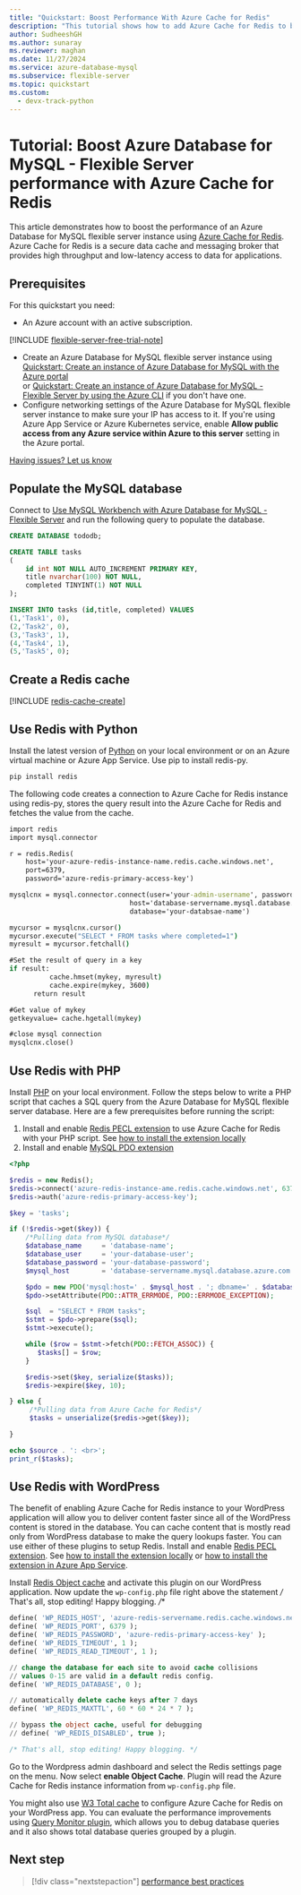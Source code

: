 ```yaml
---
title: "Quickstart: Boost Performance With Azure Cache for Redis"
description: "This tutorial shows how to add Azure Cache for Redis to boost performance for Azure Database for MySQL - Flexible Server."
author: SudheeshGH
ms.author: sunaray
ms.reviewer: maghan
ms.date: 11/27/2024
ms.service: azure-database-mysql
ms.subservice: flexible-server
ms.topic: quickstart
ms.custom:
  - devx-track-python
---
```


# Tutorial: Boost Azure Database for MySQL - Flexible Server performance with Azure Cache for Redis

This article demonstrates how to boost the performance of an Azure Database for MySQL flexible server instance using [Azure Cache for Redis](/azure/azure-cache-for-redis/cache-overview). Azure Cache for Redis is a secure data cache and messaging broker that provides high throughput and low-latency access to data for applications.

## Prerequisites

For this quickstart you need:

- An Azure account with an active subscription.

[!INCLUDE [flexible-server-free-trial-note](../includes/flexible-server-free-trial-note.md)]

- Create an Azure Database for MySQL flexible server instance using [Quickstart: Create an instance of Azure Database for MySQL with the Azure portal](quickstart-create-server-portal.md) <br/> or [Quickstart: Create an instance of Azure Database for MySQL - Flexible Server by using the Azure CLI](quickstart-create-server-cli.md) if you don't have one.
- Configure networking settings of the Azure Database for MySQL flexible server instance to make sure your IP has access to it. If you're using Azure App Service or Azure Kubernetes service, enable **Allow public access from any Azure service within Azure to this server** setting in the Azure portal.

[Having issues? Let us know](https://github.com/MicrosoftDocs/azure-docs/issues)

## Populate the MySQL database

Connect to [Use MySQL Workbench with Azure Database for MySQL - Flexible Server](connect-workbench.md) and run the following query to populate the database.

```sql
CREATE DATABASE tododb;

CREATE TABLE tasks
(
    id int NOT NULL AUTO_INCREMENT PRIMARY KEY,
    title nvarchar(100) NOT NULL,
    completed TINYINT(1) NOT NULL
);

INSERT INTO tasks (id,title, completed) VALUES
(1,'Task1', 0),
(2,'Task2', 0),
(3,'Task3', 1),
(4,'Task4', 1),
(5,'Task5', 0);
```

## Create a Redis cache

[!INCLUDE [redis-cache-create](~/reusable-content/ce-skilling/azure/includes/azure-cache-for-redis/includes/redis-cache-create.md)]

## Use Redis with Python

Install the latest version of [Python](https://www.python.org/) on your local environment or on an Azure virtual machine or Azure App Service. Use pip to install redis-py.

```python
pip install redis
```

The following code creates a connection to Azure Cache for Redis instance using redis-py, stores the query result into the Azure Cache for Redis and fetches the value from the cache.

```cmd
import redis
import mysql.connector

r = redis.Redis(
    host='your-azure-redis-instance-name.redis.cache.windows.net',
    port=6379,
    password='azure-redis-primary-access-key')

mysqlcnx = mysql.connector.connect(user='your-admin-username', password='<password>',
                              host='database-servername.mysql.database.azure.com',
                              database='your-databsae-name')

mycursor = mysqlcnx.cursor()
mycursor.execute("SELECT * FROM tasks where completed=1")
myresult = mycursor.fetchall()

#Set the result of query in a key
if result:
          cache.hmset(mykey, myresult)
          cache.expire(mykey, 3600)
      return result

#Get value of mykey
getkeyvalue= cache.hgetall(mykey)

#close mysql connection
mysqlcnx.close()
```

<a id="using-redis-with-php"></a>

## Use Redis with PHP

Install [PHP](https://www.php.net/manual/en/install.php) on your local environment. Follow the steps below to write a PHP script that caches a SQL query from the Azure Database for MySQL flexible server database. Here are a few prerequisites before running the script:

1. Install and enable [Redis PECL extension](https://pecl.php.net/package/redis) to use Azure Cache for Redis with your PHP script. See [how to install the extension locally](https://github.com/phpredis/phpredis/blob/develop/INSTALL.md)
1. Install and enable [MySQL PDO extension](https://www.php.net/manual/en/ref.pdo-mysql.php)

```php
<?php

$redis = new Redis();
$redis->connect('azure-redis-instance-ame.redis.cache.windows.net', 6379);
$redis->auth('azure-redis-primary-access-key');

$key = 'tasks';

if (!$redis->get($key)) {
    /*Pulling data from MySQL database*/
    $database_name     = 'database-name';
    $database_user     = 'your-database-user';
    $database_password = 'your-database-password';
    $mysql_host        = 'database-servername.mysql.database.azure.com';

    $pdo = new PDO('mysql:host=' . $mysql_host . '; dbname=' . $database_name, $database_user, $database_password);
    $pdo->setAttribute(PDO::ATTR_ERRMODE, PDO::ERRMODE_EXCEPTION);

    $sql  = "SELECT * FROM tasks";
    $stmt = $pdo->prepare($sql);
    $stmt->execute();

    while ($row = $stmt->fetch(PDO::FETCH_ASSOC)) {
       $tasks[] = $row;
    }

    $redis->set($key, serialize($tasks));
    $redis->expire($key, 10);

} else {
     /*Pulling data from Azure Cache for Redis*/
     $tasks = unserialize($redis->get($key));

}

echo $source . ': <br>';
print_r($tasks);
```

<a id="using-redis-with-wordpress"></a>

## Use Redis with WordPress

The benefit of enabling Azure Cache for Redis instance to your WordPress application will allow you to deliver content faster since all of the WordPress content is stored in the database. You can cache content that is mostly read only from WordPress database to make the query lookups faster. You can use either of these plugins to setup Redis. Install and enable [Redis PECL extension](https://pecl.php.net/package/redis). See [how to install the extension locally](https://github.com/phpredis/phpredis/blob/develop/INSTALL.md) or [how to install the extension in Azure App Service](/azure/app-service/configure-language-php).

Install [Redis Object cache](https://wordpress.org/plugins/redis-cache/) and activate this plugin on our WordPress application. Now update the `wp-config.php` file right above the statement */* That's all, stop editing! Happy blogging. */**

```sql
define( 'WP_REDIS_HOST', 'azure-redis-servername.redis.cache.windows.net' );
define( 'WP_REDIS_PORT', 6379 );
define( 'WP_REDIS_PASSWORD', 'azure-redis-primary-access-key' );
define( 'WP_REDIS_TIMEOUT', 1 );
define( 'WP_REDIS_READ_TIMEOUT', 1 );

// change the database for each site to avoid cache collisions
// values 0-15 are valid in a default redis config.
define( 'WP_REDIS_DATABASE', 0 );

// automatically delete cache keys after 7 days
define( 'WP_REDIS_MAXTTL', 60 * 60 * 24 * 7 );

// bypass the object cache, useful for debugging
// define( 'WP_REDIS_DISABLED', true );

/* That's all, stop editing! Happy blogging. */
```

Go to the Wordpress admin dashboard and select the Redis settings page on the menu. Now select **enable Object Cache**. Plugin will read the Azure Cache for Redis instance information from `wp-config.php` file.

You might also use [W3 Total cache](https://wordpress.org/plugins/w3-total-cache/) to configure Azure Cache for Redis on your WordPress app. You can evaluate the performance improvements using [Query Monitor plugin](https://wordpress.org/plugins/query-monitor/), which allows you to debug database queries and it also shows total database queries grouped by a plugin.

## Next step

> [!div class="nextstepaction"]
> [performance best practices](../single-server/concept-performance-best-practices.md)
